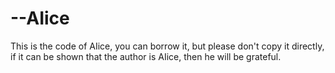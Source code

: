 # --AIice
This is the code of AIice, you can borrow it, but please don't copy it directly, if it can be shown that the author is AIice, then he will be grateful.
